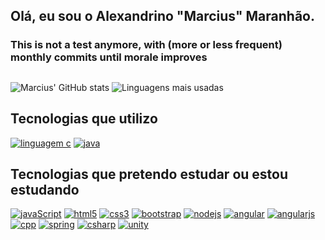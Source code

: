 <!--
**AlexandrinoMaranhao/AlexandrinoMaranhao** is a ✨ _special_ ✨ repository because its `README.md` (this file) appears on your GitHub profile.

Here are some ideas to get you started:

- 🔭 I’m currently working on ...
- 🌱 I’m currently learning ...
- 👯 I’m looking to collaborate on ...
- 🤔 I’m looking for help with ...
- 💬 Ask me about ...
- 📫 How to reach me: ...
- 😄 Pronouns: ...
- ⚡ Fun fact: ...
-->

## Olá, eu sou o Alexandrino "Marcius" Maranhão.

### This is not a test anymore, with (more or less frequent) monthly commits until morale improves

<!--
<div>
 <a href="https://www.instagram.com/daniel_korban_l/"><img src="https://img.shields.io/badge/Instagram-730F8A?style=for-the-badge&logo=instagram&logoColor=white"/></a>
 <a href="https://www.linkedin.com/in/daniel-lima-973a45227/"><img src="https://img.shields.io/badge/LinkedIn-0077B5?style=for-the-badge&logo=linkedin&logoColor=white"/></a>
 <a href="mailto:daniel99korban@gmail.com"><img src="https://img.shields.io/badge/Gmail-D14836?style=for-the-badge&logo=gmail&logoColor=white"/></a>
</div> [//]: -->

##
 ![Marcius' GitHub stats](https://github-readme-stats.vercel.app/api?username=alexandrinomaranhao&show_icons=true&count_private=true&theme=radical)
 ![Linguagens mais usadas](https://github-readme-stats.vercel.app/api/top-langs/?username=alexandrinomaranhao&layout=compact&langs_count=8&theme=radical)
 

## Tecnologias que utilizo
[![linguagem c](https://img.shields.io/badge/C-00599C?style=for-the-badge&logo=c&logoColor=black)](https://github.com/AlexandrinoMaranhao)
[![java](https://img.shields.io/badge/Java-ED8B00?style=for-the-badge&logo=java&logoColor=white)](https://github.com/AlexandrinoMaranhao)
<!--[![figma](https://img.shields.io/badge/Figma-F24E1E?style=for-the-badge&logo=figma&logoColor=white)](https://github.com/daniel99korban)
[![mysql](https://img.shields.io/badge/MySQL-00000F?style=for-the-badge&logo=mysql&logoColor=white)](https://github.com/daniel99korban) -->

## Tecnologias que pretendo estudar ou estou estudando
[![javaScript](https://img.shields.io/badge/JavaScript-F7DF1E?style=for-the-badge&logo=javascript&logoColor=blue)](https://github.com/AlexandrinoMaranhao)
[![html5](https://img.shields.io/badge/HTML5-E34F26?style=for-the-badge&logo=html5&logoColor=white)](https://github.com/AlexandrinoMaranhao)
[![css3](https://img.shields.io/badge/CSS-239120?&style=for-the-badge&logo=css3&logoColor=white)](https://github.com/AlexandrinoMaranhao)
[![bootstrap](https://img.shields.io/badge/Bootstrap-563D7C?style=for-the-badge&logo=bootstrap&logoColor=white)](https://github.com/AlexandrinoMaranhao)
[![nodejs](https://img.shields.io/badge/Node.js-43853D?style=for-the-badge&logo=node.js&logoColor=white)](https://github.com/AlexandrinoMaranhao)
[![angular](https://img.shields.io/badge/Angular-DD0031?style=for-the-badge&logo=angular&logoColor=white)](https://github.com/AlexandrinoMaranhao)
[![angularjs](https://img.shields.io/badge/AngularJS-E23237?style=for-the-badge&logo=angularjs&logoColor=white)](https://github.com/AlexandrinoMaranhao)
[![cpp](https://img.shields.io/badge/C%2B%2B-00599C?style=for-the-badge&logo=c%2B%2B&logoColor=blue)](https://github.com/AlexandrinoMaranhao)
[![spring](https://img.shields.io/badge/Spring-6DB33F?style=for-the-badge&logo=spring&logoColor=white)](https://github.com/AlexandrinoMaranhao)
[![csharp](https://img.shields.io/badge/C%23-239120?style=for-the-badge&logo=c-sharp&logoColor=white)](https://github.com/AlexandrinoMaranhao)
[![unity](https://img.shields.io/badge/Unity-100000?style=for-the-badge&logo=unity&logoColor=white)](https://github.com/AlexandrinoMaranhao)
